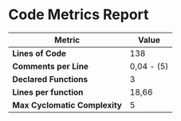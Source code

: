 # Code Metrics Report

| Metric                          | Value       |
|---------------------------------|-------------|
| **Lines of Code**               | 138         |
| **Comments per Line**           | 0,04 - (5)  |
| **Declared Functions**          | 3           |
| **Lines per function**          | 18,66       |
| **Max Cyclomatic Complexity**   | 5           |

